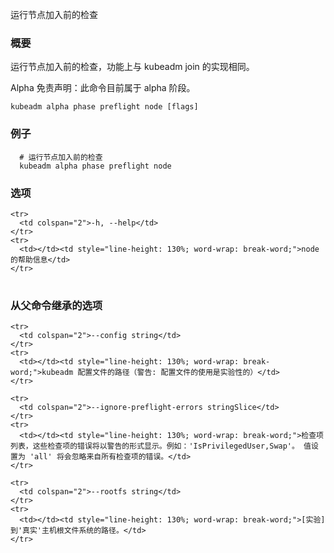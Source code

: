 
运行节点加入前的检查
<!--
Run node pre-flight checks
-->

<!--
### Synopsis
-->

### 概要

<!--
Run node pre-flight checks, functionally equivalent to what implemented by kubeadm join. 
-->
运行节点加入前的检查，功能上与 kubeadm join 的实现相同。

<!--
Alpha Disclaimer: this command is currently alpha.
-->
Alpha 免责声明：此命令目前属于 alpha 阶段。

```
kubeadm alpha phase preflight node [flags]
```

<!--
### Examples
-->

### 例子

<!--
  # Run node pre-flight checks.
-->

```
  # 运行节点加入前的检查
  kubeadm alpha phase preflight node
```

<!--
### Options
-->

### 选项

<table style="width: 100%; table-layout: fixed;">
  <colgroup>
    <col span="1" style="width: 10px;" />
    <col span="1" />
  </colgroup>
  <tbody>

    <tr>
      <td colspan="2">-h, --help</td>
    </tr>
    <tr>
      <td></td><td style="line-height: 130%; word-wrap: break-word;">node 的帮助信息</td>
    </tr>
<!--
      <td></td><td style="line-height: 130%; word-wrap: break-word;">help for node</td>
-->

  </tbody>
</table>



<!--
### Options inherited from parent commands
-->

### 从父命令继承的选项

<table style="width: 100%; table-layout: fixed;">
  <colgroup>
    <col span="1" style="width: 10px;" />
    <col span="1" />
  </colgroup>
  <tbody>

    <tr>
      <td colspan="2">--config string</td>
    </tr>
    <tr>
      <td></td><td style="line-height: 130%; word-wrap: break-word;">kubeadm 配置文件的路径（警告: 配置文件的使用是实验性的）</td>
    </tr>
<!--
      <td></td><td style="line-height: 130%; word-wrap: break-word;">Path to kubeadm config file (WARNING: Usage of a configuration file is experimental)</td>
-->

    <tr>
      <td colspan="2">--ignore-preflight-errors stringSlice</td>
    </tr>
    <tr>
      <td></td><td style="line-height: 130%; word-wrap: break-word;">检查项列表，这些检查项的错误将以警告的形式显示。例如：'IsPrivilegedUser,Swap'。 值设置为 'all' 将会忽略来自所有检查项的错误。</td>
    </tr>
<!--
     <td></td><td style="line-height: 130%; word-wrap: break-word;">A list of checks whose errors will be shown as warnings. Example: 'IsPrivilegedUser,Swap'. Value 'all' ignores errors from all checks.</td>
-->

    <tr>
      <td colspan="2">--rootfs string</td>
    </tr>
    <tr>
      <td></td><td style="line-height: 130%; word-wrap: break-word;">[实验] 到'真实'主机根文件系统的路径。</td>
    </tr>
<!--
      <td></td><td style="line-height: 130%; word-wrap: break-word;">[EXPERIMENTAL] The path to the 'real' host root filesystem.</td>
-->

  </tbody>
</table>



